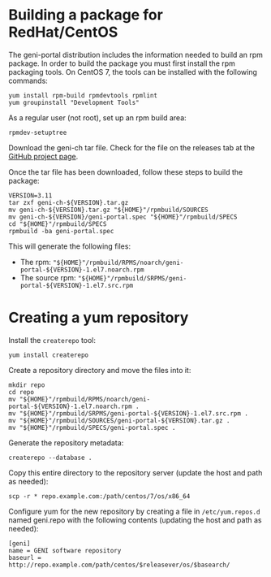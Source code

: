 # Building a package for RedHat/CentOS

The geni-portal distribution includes the information needed to build an
rpm package. In order to build the package you must first install
the rpm packaging tools. On CentOS 7, the tools can be
installed with the following commands:

```
yum install rpm-build rpmdevtools rpmlint
yum groupinstall "Development Tools"
```

As a regular user (not root), set up an rpm build area:

```
rpmdev-setuptree
```

Download the geni-ch tar file. Check for the file on the releases tab at
the [GitHub project page](https://github.com/GENI-NSF/geni-portal).

Once the tar file has been downloaded,
follow these steps to build the package:

```
VERSION=3.11
tar zxf geni-ch-${VERSION}.tar.gz
mv geni-ch-${VERSION}.tar.gz "${HOME}"/rpmbuild/SOURCES
mv geni-ch-${VERSION}/geni-portal.spec "${HOME}"/rpmbuild/SPECS
cd "${HOME}"/rpmbuild/SPECS
rpmbuild -ba geni-portal.spec
```

This will generate the following files:
 * The rpm: `"${HOME}"/rpmbuild/RPMS/noarch/geni-portal-${VERSION}-1.el7.noarch.rpm`
 * The source rpm: `"${HOME}"/rpmbuild/SRPMS/geni-portal-${VERSION}-1.el7.src.rpm`

# Creating a yum repository

Install the `createrepo` tool:

```
yum install createrepo
```

Create a repository directory and move the files into it:

```
mkdir repo
cd repo
mv "${HOME}"/rpmbuild/RPMS/noarch/geni-portal-${VERSION}-1.el7.noarch.rpm .
mv "${HOME}"/rpmbuild/SRPMS/geni-portal-${VERSION}-1.el7.src.rpm .
mv "${HOME}"/rpmbuild/SOURCES/geni-portal-${VERSION}.tar.gz .
mv "${HOME}"/rpmbuild/SPECS/geni-portal.spec .

```

Generate the repository metadata:

```
createrepo --database .
```

Copy this entire directory to the repository server
(update the host and path as needed):

```
scp -r * repo.example.com:/path/centos/7/os/x86_64
```

Configure yum for the new repository by creating a file
in `/etc/yum.repos.d` named geni.repo with the following
contents (updating the host and path as needed):

```
[geni]
name = GENI software repository
baseurl = http://repo.example.com/path/centos/$releasever/os/$basearch/
```
